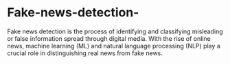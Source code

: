 # Fake-news-detection-
Fake news detection is the process of identifying and classifying misleading or false information spread through digital media. With the rise of online news, machine learning (ML) and natural language processing (NLP) play a crucial role in distinguishing real news from fake news.
